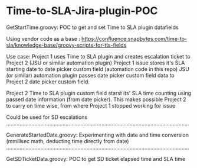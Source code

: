 # Time-to-SLA-Jira-plugin-POC


GetStartTime.groovy: POC to get and set Time to SLA plugin datafields

Using vendor code as a base :
https://confluence.snapbytes.com/time-to-sla/knowledge-base/groovy-scripts-for-tts-fields


Use case: Project 1 uses Time to SLA plugin and creates escalation ticket to Project 2 (JSU or similar automation plugin) 
Project 1 issue stores it's SLA starting date to date picker custom field (automation code in this repo)
JSU (or similar) automation plugin passes date picker custom field data to Project 2 date picker custom field.

Project 2 Time to SLA plugin custom field starst its' SLA time counting using passed date information (from date picker). 
This makes possible Project 2 to carry on time wise, from where Project 1 stopped working for issue

Could be used for SD escalations  
...........................................................................................................................


GenerateStartedDate.groovy: Experimenting with date and time conversion (mmillsec math, deducting time directly from date) <br>
...........................................................................................................................  
   
GetSDTicketData.groovy: POC to get SD ticket elapsed time and SLA time